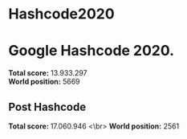 # Hashcode2020

<h1>Google Hashcode 2020.</h1>
<b>Total score:</b> 13.933.297</br>
<b>World position:</b> 5669

<h2> Post Hashcode </h2>
<b>Total score: </b>17.060.946 <\br>
<b>World position:</b> 2561
